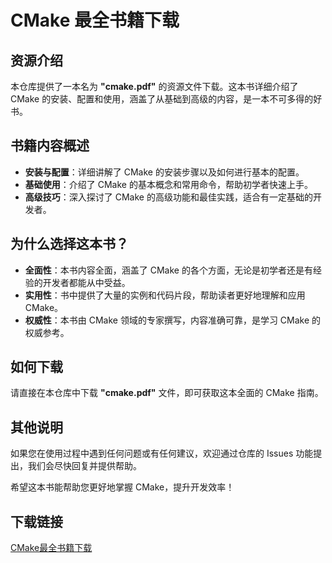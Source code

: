 # CMake 最全书籍下载

## 资源介绍

本仓库提供了一本名为 **"cmake.pdf"** 的资源文件下载。这本书详细介绍了 CMake 的安装、配置和使用，涵盖了从基础到高级的内容，是一本不可多得的好书。

## 书籍内容概述

- **安装与配置**：详细讲解了 CMake 的安装步骤以及如何进行基本的配置。
- **基础使用**：介绍了 CMake 的基本概念和常用命令，帮助初学者快速上手。
- **高级技巧**：深入探讨了 CMake 的高级功能和最佳实践，适合有一定基础的开发者。

## 为什么选择这本书？

- **全面性**：本书内容全面，涵盖了 CMake 的各个方面，无论是初学者还是有经验的开发者都能从中受益。
- **实用性**：书中提供了大量的实例和代码片段，帮助读者更好地理解和应用 CMake。
- **权威性**：本书由 CMake 领域的专家撰写，内容准确可靠，是学习 CMake 的权威参考。

## 如何下载

请直接在本仓库中下载 **"cmake.pdf"** 文件，即可获取这本全面的 CMake 指南。

## 其他说明

如果您在使用过程中遇到任何问题或有任何建议，欢迎通过仓库的 Issues 功能提出，我们会尽快回复并提供帮助。

希望这本书能帮助您更好地掌握 CMake，提升开发效率！

## 下载链接

[CMake最全书籍下载](https://pan.quark.cn/s/1ecabea4f3bb)
